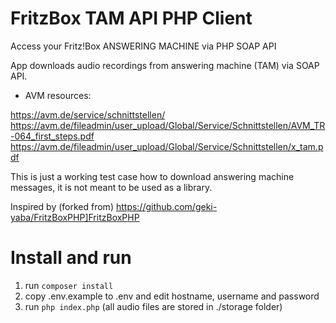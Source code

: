 # FritzBox TAM API PHP Client 
Access your Fritz!Box ANSWERING MACHINE via PHP SOAP API

App downloads audio recordings from answering machine (TAM) via SOAP API.

* AVM resources:

https://avm.de/service/schnittstellen/  
https://avm.de/fileadmin/user_upload/Global/Service/Schnittstellen/AVM_TR-064_first_steps.pdf  
https://avm.de/fileadmin/user_upload/Global/Service/Schnittstellen/x_tam.pdf  

This is just a working test case how to download answering machine messages, it is not meant to be used as a library.

Inspired by (forked from) https://github.com/geki-yaba/FritzBoxPHP]FritzBoxPHP

# Install and run

 1. run `composer install`
 2. copy .env.example to .env and edit hostname, username and password
 3. run `php index.php` (all audio files are stored in ./storage folder)
